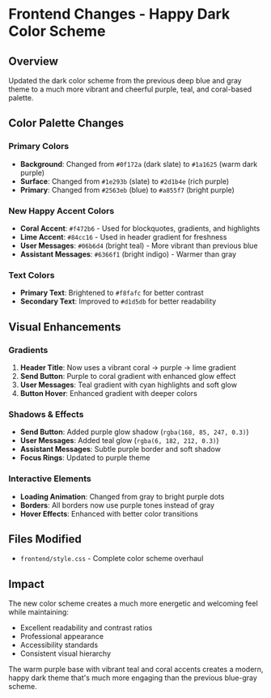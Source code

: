 # Frontend Changes - Happy Dark Color Scheme

## Overview
Updated the dark color scheme from the previous deep blue and gray theme to a much more vibrant and cheerful purple, teal, and coral-based palette.

## Color Palette Changes

### Primary Colors
- **Background**: Changed from `#0f172a` (dark slate) to `#1a1625` (warm dark purple)
- **Surface**: Changed from `#1e293b` (slate) to `#2d1b4e` (rich purple)
- **Primary**: Changed from `#2563eb` (blue) to `#a855f7` (bright purple)

### New Happy Accent Colors
- **Coral Accent**: `#f472b6` - Used for blockquotes, gradients, and highlights
- **Lime Accent**: `#84cc16` - Used in header gradient for freshness
- **User Messages**: `#06b6d4` (bright teal) - More vibrant than previous blue
- **Assistant Messages**: `#6366f1` (bright indigo) - Warmer than gray

### Text Colors
- **Primary Text**: Brightened to `#f8fafc` for better contrast
- **Secondary Text**: Improved to `#d1d5db` for better readability

## Visual Enhancements

### Gradients
1. **Header Title**: Now uses a vibrant coral → purple → lime gradient
2. **Send Button**: Purple to coral gradient with enhanced glow effect
3. **User Messages**: Teal gradient with cyan highlights and soft glow
4. **Button Hover**: Enhanced gradient with deeper colors

### Shadows & Effects
- **Send Button**: Added purple glow shadow (`rgba(168, 85, 247, 0.3)`)
- **User Messages**: Added teal glow (`rgba(6, 182, 212, 0.3)`)
- **Assistant Messages**: Subtle purple border and soft shadow
- **Focus Rings**: Updated to purple theme

### Interactive Elements
- **Loading Animation**: Changed from gray to bright purple dots
- **Borders**: All borders now use purple tones instead of gray
- **Hover Effects**: Enhanced with better color transitions

## Files Modified
- `frontend/style.css` - Complete color scheme overhaul

## Impact
The new color scheme creates a much more energetic and welcoming feel while maintaining:
- Excellent readability and contrast ratios
- Professional appearance
- Accessibility standards
- Consistent visual hierarchy

The warm purple base with vibrant teal and coral accents creates a modern, happy dark theme that's much more engaging than the previous blue-gray scheme.